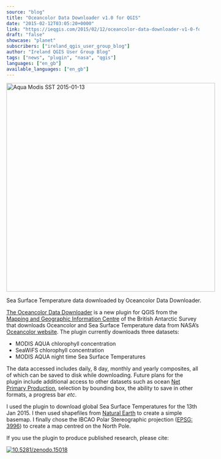 ```yaml
---
source: "blog"
title: "Oceancolor Data Downloader v1.0 for QGIS"
date: "2015-02-12T03:05:20+0000"
link: "https://ieqgis.com/2015/02/12/oceancolor-data-downloader-v1-0-for-qgis/"
draft: "false"
showcase: "planet"
subscribers: ["ireland_qgis_user_group_blog"]
author: "Ireland QGIS User Group Blog"
tags: ["news", "plugin", "nasa", "qgis"]
languages: ["en_gb"]
available_languages: ["en_gb"]
---
```


<div class="wp-caption alignnone" id="attachment_702" style="width: 555px;"><a href="https://ieqgis.files.wordpress.com/2015/02/aqua-modis-sst-2015-01-13.png"><img alt="Aqua Modis SST 2015-01-13" class="wp-image-702 size-large" height="545" src="https://ieqgis.files.wordpress.com/2015/02/aqua-modis-sst-2015-01-13.png?w=545&#038;h=545" width="545" /></a><p class="wp-caption-text" id="caption-attachment-702">Sea Surface Temperature data downloaded by Oceancolor Data Downloader.</p></div>
<p><span style="color: #f7f9ff; text-decoration: underline;"><a href="https://github.com/antarctica/oceancolor_downloader">The Oceancolor Data Downloader</a></span> is a new plugin for QGIS from the <span style="color: #f7f9ff; text-decoration: underline;"><a href="http://www.antarctica.ac.uk//about_bas/our_organisation/eid/magic.php">Mapping and Geographic Information Centre</a></span> of the British Antarctic Survey that downloads Oceancolor and Sea Surface Temperature data from NASA&#8217;s <span style="color: #f7f9ff; text-decoration: underline;"><a href="http://oceancolor.gsfc.nasa.gov/">Oceancolor website</a></span>. The plugin currently downloads three datasets:</p>
<ul>
<li>MODIS AQUA chlorophyll concentration</li>
<li>SeaWiFS chlorophyll concentration</li>
<li>MODIS AQUA night time Sea Surface Temperatures</li>
</ul>
<p>The data accessed includes daily, 8 day, monthly and yearly composites, all of which can be saved to disk while downloading. Future plans for the plugin include additional access to other datasets such as ocean <span style="color: #f7f9ff; text-decoration: underline;"><a href="http://www.science.oregonstate.edu/ocean.productivity/">Net Primary Production</a></span>, selection by bounding box, the ability to save in other formats, a progress bar <em>etc</em>.</p>
<p>I used the plugin to download global Sea Surface Temperatures for the 13th Jan 2015. I then used shapefiles from <span style="color: #f7f9ff; text-decoration: underline;"><a href="http://www.naturalearthdata.com/">Natural Earth</a></span> to create a simple basemap. I finally chose the IBCAO Polar Stereographic projection (<span style="color: #f7f9ff; text-decoration: underline;"><a href="http://epsg.io/3996">EPSG: 3996</a></span>) to create a map centred on the North Pole.</p>
<p>If you use the plugin to produce published research, please cite:</p>
<p><a href="http://dx.doi.org/10.5281/zenodo.15018"><img alt="10.5281/zenodo.15018" src="https://zenodo.org/badge/doi/10.5281/zenodo.15018.svg" /></a></p>
